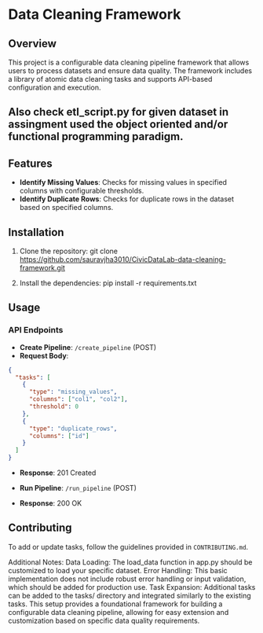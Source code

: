 # Data Cleaning Framework

## Overview

This project is a configurable data cleaning pipeline framework that allows users to process datasets and ensure data quality. The framework includes a library of atomic data cleaning tasks and supports API-based configuration and execution.

## Also check etl_script.py for given dataset in assingment used the object oriented and/or functional programming paradigm. 

## Features

- **Identify Missing Values**: Checks for missing values in specified columns with configurable thresholds.
- **Identify Duplicate Rows**: Checks for duplicate rows in the dataset based on specified columns.

## Installation

1. Clone the repository:
git clone  https://github.com/sauravjha3010/CivicDataLab-data-cleaning-framework.git

2. Install the dependencies:
pip install -r requirements.txt

## Usage

### API Endpoints

- **Create Pipeline**: `/create_pipeline` (POST)
- **Request Body**:
 ```json
 {
   "tasks": [
     {
       "type": "missing_values",
       "columns": ["col1", "col2"],
       "threshold": 0
     },
     {
       "type": "duplicate_rows",
       "columns": ["id"]
     }
   ]
 }
 ```
- **Response**: 201 Created

- **Run Pipeline**: `/run_pipeline` (POST)
- **Response**: 200 OK

## Contributing

To add or update tasks, follow the guidelines provided in `CONTRIBUTING.md`.

Additional Notes:
Data Loading: The load_data function in app.py should be customized to load your specific dataset.
Error Handling: This basic implementation does not include robust error handling or input validation, which should be added for production use.
Task Expansion: Additional tasks can be added to the tasks/ directory and integrated similarly to the existing tasks.
This setup provides a foundational framework for building a configurable data cleaning pipeline, allowing for easy extension and customization based on specific data quality requirements.
